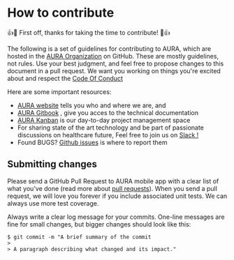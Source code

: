 # How to contribute

:+1::tada: First off, thanks for taking the time to contribute! :tada::+1:

The following is a set of guidelines for contributing to AURA, which are hosted in the [AURA Organization](https://github.com/Aura-healthcare) on GitHub. These are mostly guidelines, not rules. Use your best judgment, and feel free to propose changes to this document in a pull request.
We want you working on things you're excited about and respect the [Code Of Conduct](https://github.com/Aura-healthcare/Aura_gitbook/blob/master/code-of-conduct.md)

Here are some important resources:

  * [AURA website](http://www.aura.healthcare) tells you who and where we are, and
  * [AURA Gitbook](https://github.com/Aura-healthcare/Aura_gitbook) , give you acces to the technical documentation
  * [AURA Kanban](https://github.com/Aura-healthcare/Aura_gitbook/projects/1) is our day-to-day project management space
  * For sharing state of the art technology and be part of passionate discussions on healthcare future, Feel free to join us on [Slack !](https://associationaura.slack.com)
  * Found BUGS? [Github issues](https://github.com/Aura-healthcare/Aura_gitbook/issues) is where to report them


## Submitting changes

Please send a GitHub Pull Request to AURA mobile app with a clear list of what you've done (read more about [pull requests](http://help.github.com/pull-requests/)). When you send a pull request, we will love you forever if you include associated unit tests. We can always use more test coverage.

Always write a clear log message for your commits. One-line messages are fine for small changes, but bigger changes should look like this:

    $ git commit -m "A brief summary of the commit
    >
    > A paragraph describing what changed and its impact."

